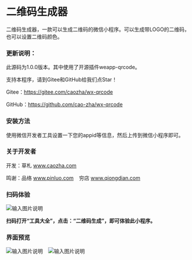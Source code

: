 ﻿# 二维码生成器

二维码生成器，一款可以生成二维码的微信小程序。可以生成带LOGO的二维码，也可以设置二维码颜色。

### 更新说明：

此源码为1.0.0版本。其中使用了开源插件weapp-qrcode。

支持本程序，请到Gitee和GitHub给我们点Star！

Gitee：https://gitee.com/caozha/wx-qrcode

GitHub：https://github.com/cao-zha/wx-qrcode

### 安装方法

使用微信开发者工具设置一下您的appid等信息，然后上传到微信小程序即可。

### 关于开发者

开发：草札 www.caozha.com

鸣谢：品络 www.pinluo.com  &ensp;  穷店 www.qiongdian.com

### 扫码体验
![输入图片说明](https://images.gitee.com/uploads/images/2020/0505/115321_cf3cf19a_7397417.jpeg "工具大全")

 **扫码打开“工具大全”，点击：“二维码生成”，即可体验此小程序。** 

### 界面预览

![输入图片说明](https://images.gitee.com/uploads/images/2020/0505/143406_77735587_7397417.jpeg "1") &ensp; 
![输入图片说明](https://images.gitee.com/uploads/images/2020/0505/143419_b2d2d1ae_7397417.jpeg "2")


